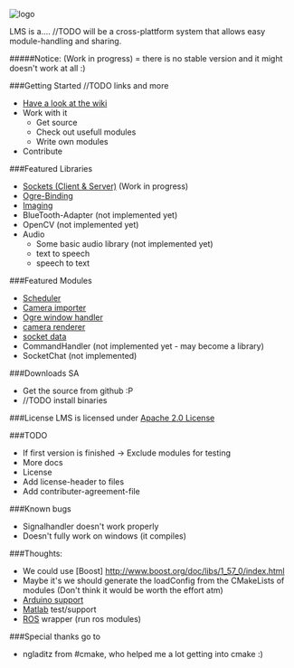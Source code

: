 ![logo](https://github.com/Phibedy/LMS/blob/master/lms_banner.jpg)

LMS is a.... //TODO
will be a cross-plattform system that allows easy module-handling and sharing.

#####Notice:
(Work in progress) = there is no stable version and it might doesn't work at all :)

###Getting Started
//TODO links and more
  * [Have a look at the wiki](https://github.com/Phibedy/LMS/wiki)
  * Work with it
    * Get source
    * Check out usefull modules
    * Write own modules
  * Contribute

###Featured Libraries
 * [Sockets (Client & Server)](https://github.com/Phibedy/SocketConnection) (Work in progress)
 * [Ogre-Binding](https://github.com/Phibedy/ogrea_binding)
 * [Imaging](https://github.com/syxolk/imaging)
 * BlueTooth-Adapter (not implemented yet)
 * OpenCV (not implemented yet)
 * Audio
   * Some basic audio library (not implemented yet)
   * text to speech
   * speech to text
 

###Featured Modules
 * [Scheduler](https://github.com/Phibedy/Scheduler)
 * [Camera importer](https://github.com/Phibedy/camera)
 * [Ogre window handler](https://github.com/Phibedy/ogre_window_manager)
 * [camera renderer](https://github.com/Phibedy/camera_renderer)
 * [socket data](https://github.com/Phibedy/socket_data)
 * CommandHandler (not implemented yet - may become a library)
 * SocketChat (not implemented)

###Downloads SA
  * Get the source from github :P
  * //TODO install binaries


###License
  LMS is licensed under [Apache 2.0 License](http://www.apache.org/licenses/LICENSE-2.0.html)

###TODO
  * If first version is finished -> Exclude modules for testing
  * More docs
  * License
   * Add license-header to files
   * Add contributer-agreement-file


###Known bugs
  * Signalhandler doesn't work properly
  * Doesn't fully work on windows (it compiles)

###Thoughts:
  * We could use [Boost] http://www.boost.org/doc/libs/1_57_0/index.html
  * Maybe it's we should generate the loadConfig from the CMakeLists of modules (Don't think it would be worth the effort atm)
  * [Arduino support](http://stackoverflow.com/questions/16224746/how-to-use-c11-to-program-the-arduino)
  * [Matlab](http://de.mathworks.com/help/matlab/calling-matlab-engine-from-c-c-and-fortran-programs.html) test/support 
  * [ROS](http://www.ros.org/) wrapper (run ros modules)

###Special thanks go to
  *  ngladitz from #cmake, who helped me a lot getting into cmake :)
